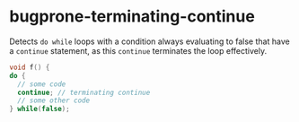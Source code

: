 # bugprone-terminating-continue

Detects `do while` loops with a condition always evaluating to false
that have a `continue` statement, as this `continue` terminates the loop
effectively.

```c++
void f() {
do {
  // some code
  continue; // terminating continue
  // some other code
} while(false);
```
